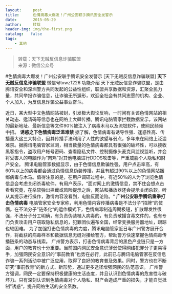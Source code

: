 ```yaml
---
layout:     post
title:      色情病毒大爆发！广州公安联手腾讯安全发警示
date:       2015-05-29
author:     转载
header-img: img/the-first.png
catalog:   false
tags:
    - 其他
---
```


<blockquote><p>转载：天下无贼反信息诈骗联盟<br>
来源：微信公众号</p></blockquote>

#色情病毒大爆发！广州公安联手腾讯安全发警示
[天下无贼反信息诈骗联盟]
**天下无贼反信息诈骗联盟**
微信号txwz1226
功能介绍
天下无贼反信息诈骗联盟，是由腾讯安全和深圳警方共同发起的公益性组织，联盟共享数据和资源，汇聚全民力量，共同举报诈骗信息，让诈骗无所遁形，欢迎全社会有共同志愿的机构、企业、个人加入，为反信息诈骗公益事业奋斗。

近日，某大型中文色情网站被封，引发极大舆论反响，一时间有关该色情网站的相关动态、邀请码等信息也在网络上大肆传播。腾讯电脑管家拦截数据显示，该网站的最新地址、最新信息等文件90%被注入了病毒木马以及流氓软件，使网民频频中招。
**诱惑之下色情病毒泛滥难禁**
据了解，色情病毒有诱导性强、迷惑性高、传播量大这三大特点，因其传播手法利用了人性的欲望与弱点，多年来在网络上泛滥难禁。据腾讯电脑管家监测，相当数量的色情病毒都具有很强的破坏性，可以接收黑客指令，盗取用户帐号密码、查看隐私文件、控制摄像头麦克风监视监听，并会将受害人的电脑作为“肉鸡”对其他电脑进行DDOS攻击等，严重威胁个人隐私和财产安全。
腾讯电脑管家数据显示，由于色情信息欺骗性强，用户点击率高，有60%以上的病毒都会通过色情信息伪装传播，并且有超过90%以上的色情网站捆绑病毒与木马。值得注意的是，在用户调研过程中，有近50%的人为了浏览色情信息会考虑关闭杀毒软件。有用户表示，“面对网上的激情信息，禁不住会想点击看看究竟，在杀软弹出拦截或风险提示之后，网站和播放器还会提示关闭杀软。听从其提示进行操作，激情内容没看到，电脑反而沦陷。“
**广州公安联手腾讯重拳打击色情病毒**
电脑管家安全专家称，利用色情内容传播病毒是不法分子“招牌“的伎俩。在不法分子”链条化“的运作模式下，色情病毒制造周期极短，扩散爆发性很强，不法分子分工明确，有负责伪装植入病毒的，有负责散播含毒文件的，也有专门负责攻击用户窃取隐私信息的，犯罪团伙遍布全国，经常变换服务器地址，跟踪也较困难。
为了加强打击色情病毒的力度，腾讯电脑管家近日与广州警方展开合作，将截获的病毒样本和数据信息无缝对接给警方，帮助警方快速掌握色情病毒传播链条的动态与线索。
广州警方表示，打击色情病毒背后的黑色产业链只是一方面，用户的教育也十分重要。当前国内网民安全意识薄弱使得网络犯罪分子更易得手，加强网民安全意识的“事前教育”也势在必行，此前已与腾讯电脑管家在反信息诈骗一系列活动中被广泛应用，取得了良好的教育普及效果。同时，警方也在不断研究“事前教育”的新方式、新形势，通过更多途径增强网民的防范意识。
广州警方强调，网民一定要保持积极健康的生活态度，并且认识到色情病毒的危害性与破坏力。只有深刻认识到色情病毒对个人隐私、财产会造成严重的损失，才能自觉抵制”诱惑“，提升网络生活的安全系数。
